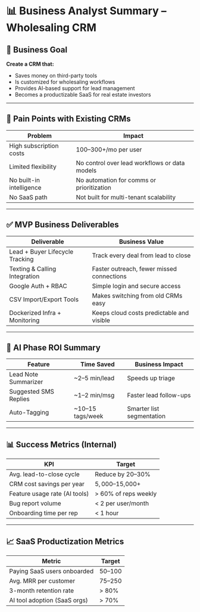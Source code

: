# 📊 Business Analyst Summary – Wholesaling CRM

## 🎯 Business Goal

**Create a CRM that:**
- Saves money on third-party tools
- Is customized for wholesaling workflows
- Provides AI-based support for lead management
- Becomes a productizable SaaS for real estate investors

---

## 🧩 Pain Points with Existing CRMs

| Problem                            | Impact                                         |
|------------------------------------|------------------------------------------------|
| High subscription costs            | $100–$300+/mo per user                         |
| Limited flexibility                | No control over lead workflows or data models |
| No built-in intelligence           | No automation for comms or prioritization     |
| No SaaS path                       | Not built for multi-tenant scalability        |

---

## ✅ MVP Business Deliverables

| Deliverable                        | Business Value                                |
|-----------------------------------|-----------------------------------------------|
| Lead + Buyer Lifecycle Tracking   | Track every deal from lead to close           |
| Texting & Calling Integration     | Faster outreach, fewer missed connections     |
| Google Auth + RBAC                | Simple login and secure access                |
| CSV Import/Export Tools           | Makes switching from old CRMs easy            |
| Dockerized Infra + Monitoring     | Keeps cloud costs predictable and visible     |

---

## 🧠 AI Phase ROI Summary

| Feature               | Time Saved        | Business Impact          |
|----------------------|------------------|---------------------------|
| Lead Note Summarizer | ~2–5 min/lead    | Speeds up triage          |
| Suggested SMS Replies| ~1–2 min/msg     | Faster lead follow-ups    |
| Auto-Tagging         | ~10–15 tags/week | Smarter list segmentation |

---

## 📊 Success Metrics (Internal)

| KPI                             | Target                  |
|----------------------------------|--------------------------|
| Avg. lead-to-close cycle         | Reduce by 20–30%         |
| CRM cost savings per year        | $5,000–$15,000+          |
| Feature usage rate (AI tools)    | > 60% of reps weekly     |
| Bug report volume                | < 2 per user/month       |
| Onboarding time per rep          | < 1 hour                 |

---

## 📈 SaaS Productization Metrics

| Metric                             | Target                  |
|------------------------------------|--------------------------|
| Paying SaaS users onboarded        | 50–100                  |
| Avg. MRR per customer              | $75–$250                |
| 3-month retention rate             | > 80%                   |
| AI tool adoption (SaaS orgs)       | > 70%                   |